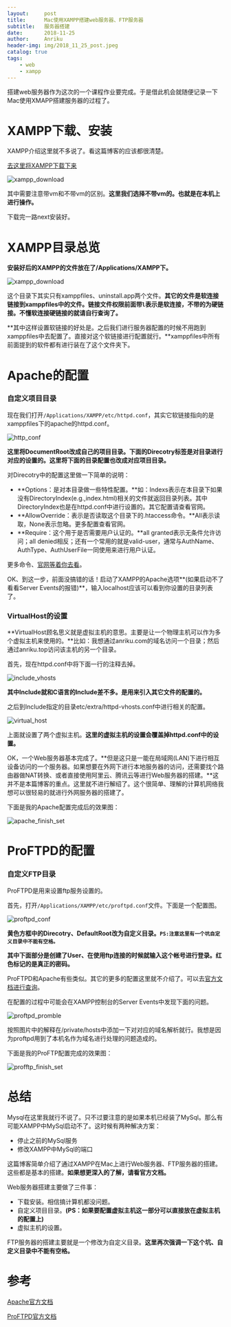 ```yaml
---
layout:     post
title:      Mac使用XAMPP搭建web服务器、FTP服务器
subtitle:   服务器搭建
date:       2018-11-25
author:     Anriku
header-img: img/2018_11_25_post.jpeg
catalog: true
tags:
    - web
    - xampp
---
```


搭建web服务器作为这次的一个课程作业要完成。于是借此机会就随便记录一下Mac使用XMAPP搭建服务器的过程了。



# XAMPP下载、安装

XAMPP介绍这里就不多说了。看这篇博客的应该都很清楚。

[去这里将XAMPP下载下来](https://www.apachefriends.org/zh_cn/download.html)

![xampp_download](https://images-1254261164.cos.ap-chengdu.myqcloud.com/xampp_download.png)

其中需要注意带vm和不带vm的区别。**这里我们选择不带vm的。也就是在本机上进行操作。**

下载完一路next安装好。



# XAMPP目录总览

**安装好后的XAMPP的文件放在了/Applications/XAMPP下。**

![xampp_download](https://images-1254261164.cos.ap-chengdu.myqcloud.com/xampp_directory.png)

这个目录下其实只有xamppfiles、uninstall.app两个文件。**其它的文件是软连接链接到xamppfiles中的文件。链接文件权限前面带`l`表示是软连接，不带的为硬链接。不懂软连接硬链接的就请自行查询了。**



**其中这样设置软链接的好处是。之后我们进行服务器配置的时候不用跑到xamppfiles中去配置了。直接对这个软链接进行配置就行。**xamppfiles中所有前面提到的软件都有进行装在了这个文件夹下。



# Apache的配置

### 自定义项目目录

现在我们打开`/Applications/XAMPP/etc/httpd.conf`，其实它软链接指向的是xamppfiles下的apache的httpd.conf。

![http_conf](https://images-1254261164.cos.ap-chengdu.myqcloud.com/httpd_conf.png)

**这里将DocumentRoot改成自己的项目目录。下面的Direcotry标签是对目录进行对应的设置的。这里将下面的目录配置也改成对应项目目录。**

对Direcotry中的配置这里做一下简单的说明：

* **Options：是对本目录做一些特性配置。**如：Indexs表示在本目录下如果没有DirectoryIndex(e.g.,index.html)相关的文件就返回目录列表。其中DirectoryIndex也是在httpd.conf中进行设置的。其它配置请查看官网。
* **AllowOverride：表示是否读取这个目录下的.htaccess命令。**All表示读取，None表示忽略。更多配置查看官网。
* **Require：这个用于是否需要用户认证的。**all granted表示无条件允许访问；all denied相反；还有一个常用的就是valid-user，通常与AuthName、AuthType、AuthUserFile一同使用来进行用户认证。

更多命令、[官网等着你去看](http://httpd.apache.org/docs/trunk/mod/directives.html)。

OK、到这一步，前面没搞错的话！启动了XAMPP的Apache选项**(如果启动不了看看Server Events的报错)**，输入localhost应该可以看到你设置的目录列表了。



### VirtualHost的设置

**VirtualHost顾名思义就是虚拟主机的意思。主要是让一个物理主机可以作为多个虚拟主机来使用的。**比如：我想通过anriku.com的域名访问一个目录；然后通过anriku.top访问该主机的另一个目录。



首先，现在httpd.conf中将下面一行的注释去掉。

![include_vhosts](https://images-1254261164.cos.ap-chengdu.myqcloud.com/include_vhosts.png)

**其中Include就和C语言的Include差不多。是用来引入其它文件的配置的。**



之后到Include指定的目录etc/extra/httpd-vhosts.conf中进行相关的配置。

![virtual_host](https://images-1254261164.cos.ap-chengdu.myqcloud.com/virtual_host.png)

上面就设置了两个虚拟主机。**这里的虚拟主机的设置会覆盖掉httpd.conf中的设置。**



OK，一个Web服务器基本完成了。**但是这只是一能在局域网(LAN)下进行相互设备访问的一个服务器。如果想要在外网下进行本地服务器的访问，还需要找个路由器做NAT转换、或者直接使用阿里云、腾讯云等进行Web服务器的搭建。**这并不是本篇博客的重点。这里就不进行解绍了。这个很简单、理解的计算机网络我想可以很轻易的就进行外网服务器的搭建了。



下面是我的Apache配置完成后的效果图：

![apache_finish_set](https://images-1254261164.cos.ap-chengdu.myqcloud.com/apache_finish_set.png)



# ProFTPD的配置

### 自定义FTP目录

ProFTPD是用来设置ftp服务设置的。

首先，打开`/Applications/XAMPP/etc/proftpd.conf`文件。下面是一个配置图。

![proftpd_conf](https://images-1254261164.cos.ap-chengdu.myqcloud.com/proftpd_conf.png)

**黄色方框中的Direcotry、DefaultRoot改为自定义目录。`PS:注意这里有一个坑自定义目录中不能有空格。`**

**其中下面部分是创建了User、在使用ftp连接的时候就输入这个帐号进行登录。红色标记的是真正的密码。**



ProFTPD和Apache有些类似。其它的更多的配置这里就不介绍了。可以去[官方文档进行查询](http://www.proftpd.org/docs/)。



在配置的过程中可能会在XAMPP控制台的Server Events中发现下面的问题。

![proftpd_promble](https://images-1254261164.cos.ap-chengdu.myqcloud.com/local_set.png)

按照图片中的解释在/private/hosts中添加一下对对应的域名解析就行。我想是因为proftpd用到了本机名作为域名进行处理的问题造成的。



下面是我的ProFTP配置完成的效果图：

![profftp_finish_set](https://images-1254261164.cos.ap-chengdu.myqcloud.com/ftp_finish_set.png)



# 总结

Mysql在这里我就行不说了。只不过要注意的是如果本机已经装了MySql。那么有可能XAMPP中MySql启动不了。这时候有两种解决方案：

* 停止之前的MySql服务
* 修改XAMPP中MySql的端口



这篇博客简单介绍了通过XAMPP在Mac上进行Web服务器、FTP服务器的搭建。这些都是基本的搭建。**如果想更深入的了解，请看官方文档。**

Web服务器搭建主要做了三件事：

* 下载安装。相信搞计算机都没问题。
* 自定义项目目录。**(PS：如果要配置虚拟主机这一部分可以直接放在虚拟主机的配置上)**
* 虚拟主机的设置。



FTP服务器的搭建主要就是一个修改为自定义目录。**这里再次强调一下这个坑、自定义目录中不能有空格。**



# 参考

[Apache官方文档](http://httpd.apache.org/docs/trunk/)

[ProFTPD官方文档](http://www.proftpd.org/docs/)



